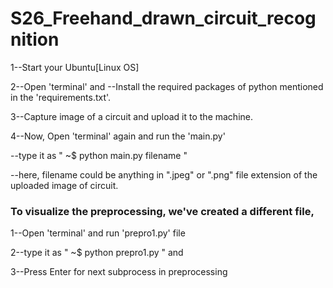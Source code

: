 # S26_Freehand_drawn_circuit_recognition
1--Start your Ubuntu[Linux OS]

2--Open 'terminal' and
 --Install the required packages of python mentioned in the 'requirements.txt'.

3--Capture image of a circuit and upload it to the machine.

4--Now, Open 'terminal' again and run the 'main.py'

 --type it as  " ~$ python main.py filename "
 
 --here, filename could be anything in ".jpeg" or ".png" file extension of the uploaded image of circuit.


### To visualize the preprocessing, we've created a different file,

1--Open 'terminal' and run 'prepro1.py' file

2--type it as " ~$ python prepro1.py " and 

3--Press Enter for next subprocess in preprocessing
